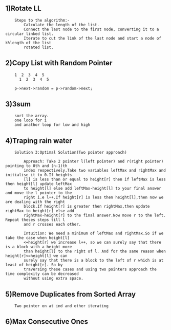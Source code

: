 ## 1)Rotate LL
        Steps to the algorithm:-
            Calculate the length of the list.
            Connect the last node to the first node, converting it to a circular linked list.
            Iterate to cut the link of the last node and start a node of k%length of the list
            rotated list.

## 2)Copy List with Random Pointer
        1  2  3  4  5
          1  2  3  4  5

        p->next->random = p->random->next;

## 3)3sum
        sort the array.
        one loop for i 
        and anathor loop for low and high

## 4)Traping rain water
        Solution 3:Optimal Solution(Two pointer approach)

            Approach: Take 2 pointer l(left pointer) and r(right pointer) pointing to 0th and (n-1)th
            index respectively.Take two variables leftMax and rightMax and initialise it to 0.If heights
            [l] is less than or equal to height[r] then if leftMax is less then height[l] update leftMax 
            to height[l] else add leftMax-height[l] to your final answer and move the l pointer to the 
            right i.e l++.If height[r] is less then height[l],then now we are dealing with the right 
            block.If height[r] is greater then rightMax,then update rightMax to height[r] else add 
            rightMax-height[r] to the final answer.Now move r to the left. Repeat theses steps till l 
            and r crosses each other.

            Intuition: We need a minimum of leftMax and rightMax.So if we take the case when height[l]
            <=height[r] we increase l++, so we can surely say that there is a block with a height more 
            than height[l] to the right of l. And for the same reason when height[r]<=height[l] we can 
            surely say that there is a block to the left of r which is at least of height[r]. So by 
            traversing these cases and using two pointers approach the time complexity can be decreased 
            without using extra space.

## 5)Remove Duplicates from Sorted Array
        Two pointer on at ind and other iterating

## 6)Max Consecutive Ones